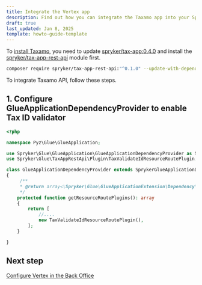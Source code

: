 ```yaml
---
title: Integrate the Vertex app
description: Find out how you can integrate the Taxamo app into your Spryker shop
draft: true
last_updated: Jan 8, 2025
template: howto-guide-template
---
```


To [install Taxamo](/docs/pbc/all/tax-management/{{page.version}}/base-shop/third-party-integrations/vertex/install-vertex/install-vertex.html), you need to update [spryker/tax-app:0.4.0](https://github.com/spryker/tax-app) and install the [spryker/tax-app-rest-api](https://github.com/spryker/tax-app-rest-api) module first.

```bash
composer require spryker/tax-app-rest-api:"^0.1.0" --update-with-dependencies
```


To integrate Taxamo API, follow these steps.

## 1. Configure GlueApplicationDependencyProvider to enable Tax ID validator

```php
<?php

namespace Pyz\Glue\GlueApplication;

use Spryker\Glue\GlueApplication\GlueApplicationDependencyProvider as SprykerGlueApplicationDependencyProvider;
use Spryker\Glue\TaxAppRestApi\Plugin\TaxValidateIdResourceRoutePlugin;

class GlueApplicationDependencyProvider extends SprykerGlueApplicationDependencyProvider
{
     /**
     * @return array<\Spryker\Glue\GlueApplicationExtension\Dependency\Plugin\ResourceRoutePluginInterface>
     */
    protected function getResourceRoutePlugins(): array
    {
        return [
            //....
            new TaxValidateIdResourceRoutePlugin(),
        ];
    }

}
```

## Next step
[Configure Vertex in the Back Office](/docs/pbc/all/tax-management/{{page.version}}/base-shop/third-party-integrations/vertex/connect-vertex.html)
